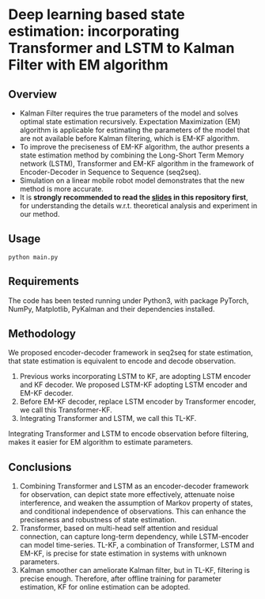 # Deep learning based state estimation: incorporating Transformer and LSTM to Kalman Filter with EM algorithm

## Overview

- Kalman Filter requires the true parameters of the model and solves optimal state estimation recursively. Expectation Maximization (EM) algorithm is applicable for estimating the parameters of the model that are not available before Kalman filtering, which is EM-KF algorithm.
- To improve the preciseness of EM-KF algorithm, the author presents a state estimation method by combining the Long-Short Term Memory network (LSTM), Transformer and EM-KF algorithm in the framework of Encoder-Decoder in Sequence to Sequence (seq2seq). 
- Simulation on a linear mobile robot model demonstrates that the new method is more accurate.
- It is **strongly recommended to read the [slides](slides.pdf) in this repository first**, for understanding the details w.r.t. theoretical analysis and experiment in our method.

## Usage

```
python main.py
```

## Requirements

The code has been tested running under Python3, with package PyTorch, NumPy, Matplotlib, PyKalman and their dependencies installed.

## Methodology

We proposed encoder-decoder framework in seq2seq for state estimation, that state estimation is equivalent to encode and decode observation.

1. Previous works incorporating LSTM to KF, are adopting LSTM encoder and KF
   decoder. We proposed LSTM-KF adopting LSTM encoder and EM-KF decoder.
2. Before EM-KF decoder, replace LSTM encoder by Transformer encoder, we call this
   Transformer-KF.
3. Integrating Transformer and LSTM, we call this TL-KF.

Integrating Transformer and LSTM to encode observation before filtering, makes it easier for EM algorithm to estimate parameters.

## Conclusions

1. Combining Transformer and LSTM as an encoder-decoder framework for observation, can depict state more effectively, attenuate noise interference, and weaken the assumption of Markov property of states, and conditional independence of observations. This can enhance the preciseness and robustness of state estimation.
2. Transformer, based on multi-head self attention and residual connection, can capture long-term dependency, while LSTM-encoder can model time-series. TL-KF, a combination of Transformer, LSTM and EM-KF, is precise for state estimation in systems with unknown parameters.
3. Kalman smoother can ameliorate Kalman filter, but in TL-KF, filtering is precise enough. Therefore, after offline training for parameter estimation, KF for online estimation can be adopted.

